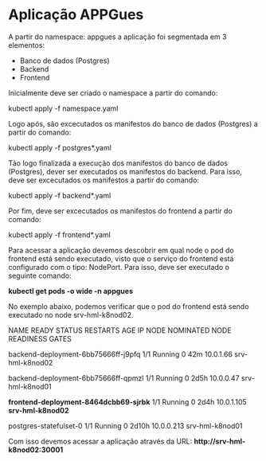 # Aplicação APPGues

A partir do namespace: appgues a aplicação foi segmentada em 3 elementos:

- Banco de dados (Postgres)
- Backend
- Frontend


Inicialmente deve ser criado o namespace a partir do comando:

kubectl apply -f namespace.yaml

Logo após, são excecutados os manifestos do banco de dados (Postgres) a partir do comando:

kubectl apply -f postgres*.yaml

Tão logo finalizada a execução dos manifestos do banco de dados (Postgres), dever ser executados os manifestos do backend. Para isso, deve ser excecutados os manifestos a partir do comando:

kubectl apply -f backend*.yaml

Por fim, deve ser excecutados os manifestos do frontend a partir do comando:

kubectl apply -f frontend*.yaml

Para acessar a aplicação devemos descobrir em qual node o pod do frontend está sendo executado, visto que o serviço do frontend está configurado com o tipo: NodePort. Para isso, deve ser executado o seguinte comando:

**kubectl get pods -o wide -n appgues**

No exemplo abaixo, podemos verificar que o pod do frontend está sendo executado no node srv-hml-k8nod02.


NAME                                   READY   STATUS    RESTARTS   AGE     IP           NODE              NOMINATED NODE   READINESS GATES

backend-deployment-6bb75666ff-j9pfq    1/1     Running   0          42m     10.0.1.66    srv-hml-k8nod02   <none>           <none>

backend-deployment-6bb75666ff-qpmzl    1/1     Running   0          2d5h    10.0.0.47    srv-hml-k8nod01   <none>           <none>

**frontend-deployment-8464dcbb69-sjrbk**   1/1     Running   0          2d4h    10.0.1.105   **srv-hml-k8nod02**   <none>           <none>

postgres-statefulset-0                 1/1     Running   0          2d10h   10.0.0.213   srv-hml-k8nod01   <none>           <none>


Com isso devemos acessar a aplicação através da URL: **http://srv-hml-k8nod02:30001**
